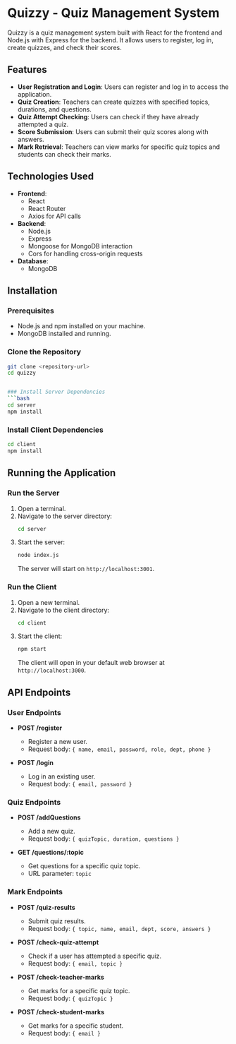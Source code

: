 # Quizzy - Quiz Management System

Quizzy is a quiz management system built with React for the frontend and Node.js with Express for the backend. It allows users to register, log in, create quizzes, and check their scores.

## Features
- **User Registration and Login**: Users can register and log in to access the application.
- **Quiz Creation**: Teachers can create quizzes with specified topics, durations, and questions.
- **Quiz Attempt Checking**: Users can check if they have already attempted a quiz.
- **Score Submission**: Users can submit their quiz scores along with answers.
- **Mark Retrieval**: Teachers can view marks for specific quiz topics and students can check their marks.

## Technologies Used
- **Frontend**: 
  - React
  - React Router
  - Axios for API calls
- **Backend**: 
  - Node.js
  - Express
  - Mongoose for MongoDB interaction
  - Cors for handling cross-origin requests
- **Database**: 
  - MongoDB

## Installation

### Prerequisites
- Node.js and npm installed on your machine.
- MongoDB installed and running.

### Clone the Repository
```bash
git clone <repository-url>
cd quizzy


### Install Server Dependencies
```bash
cd server
npm install
```

### Install Client Dependencies
```bash
cd client
npm install
```

## Running the Application

### Run the Server
1. Open a terminal.
2. Navigate to the server directory:
   ```bash
   cd server
   ```
3. Start the server:
   ```bash
   node index.js
   ```
   The server will start on `http://localhost:3001`.

### Run the Client
1. Open a new terminal.
2. Navigate to the client directory:
   ```bash
   cd client
   ```
3. Start the client:
   ```bash
   npm start
   ```
   The client will open in your default web browser at `http://localhost:3000`.

## API Endpoints

### User Endpoints
- **POST /register**
  - Register a new user.
  - Request body: `{ name, email, password, role, dept, phone }`

- **POST /login**
  - Log in an existing user.
  - Request body: `{ email, password }`

### Quiz Endpoints
- **POST /addQuestions**
  - Add a new quiz.
  - Request body: `{ quizTopic, duration, questions }`

- **GET /questions/:topic**
  - Get questions for a specific quiz topic.
  - URL parameter: `topic`

### Mark Endpoints
- **POST /quiz-results**
  - Submit quiz results.
  - Request body: `{ topic, name, email, dept, score, answers }`

- **POST /check-quiz-attempt**
  - Check if a user has attempted a specific quiz.
  - Request body: `{ email, topic }`

- **POST /check-teacher-marks**
  - Get marks for a specific quiz topic.
  - Request body: `{ quizTopic }`

- **POST /check-student-marks**
  - Get marks for a specific student.
  - Request body: `{ email }`
